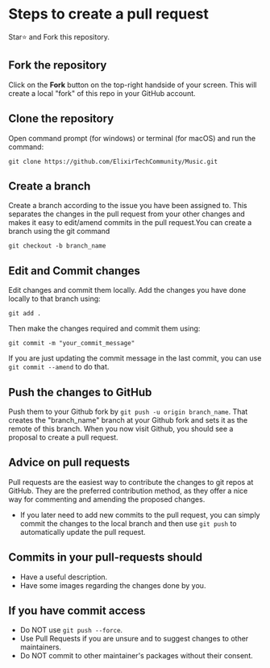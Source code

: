 # Steps to create a pull request
Star⭐️ and Fork this repository.

## Fork the repository
Click on the **Fork** button on the top-right handside of your screen. This will create a local "fork" of this repo in your GitHub account.

## Clone the repository
Open command prompt (for windows) or terminal (for macOS) and run the command:
```
git clone https://github.com/ElixirTechCommunity/Music.git
```

## Create a branch
Create a branch according to the issue you have been assigned to. This separates the changes in the pull request from your other changes and makes it easy to edit/amend commits in the pull request.You can create a branch using the git command
```
git checkout -b branch_name
```

## Edit and Commit changes
Edit changes and commit them locally. Add the changes you have done locally to that branch using:
```
git add .
```

Then make the changes required and commit them using:
```
git commit -m "your_commit_message"
```
If you are just updating the commit message in the last commit, you can use ```git commit --amend``` to do that.

## Push the changes to GitHub
Push them to your Github fork by ```git push -u origin branch_name```. That creates the "branch_name" branch at your Github fork and sets it as the remote of this branch.
When you now visit Github, you should see a proposal to create a pull request.

## Advice on pull requests
Pull requests are the easiest way to contribute the changes to git repos at GitHub. They are the preferred contribution method, as they offer a nice way for commenting and amending the proposed changes.
* If you later need to add new commits to the pull request, you can simply commit the changes to the local branch and then use ```git push``` to automatically update the pull request.

## Commits in your pull-requests should
* Have a useful description.
* Have some images regarding the changes done by you.

## If you have commit access
* Do NOT use ```git push --force```.
* Use Pull Requests if you are unsure and to suggest changes to other maintainers.
* Do NOT commit to other maintainer's packages without their consent.
